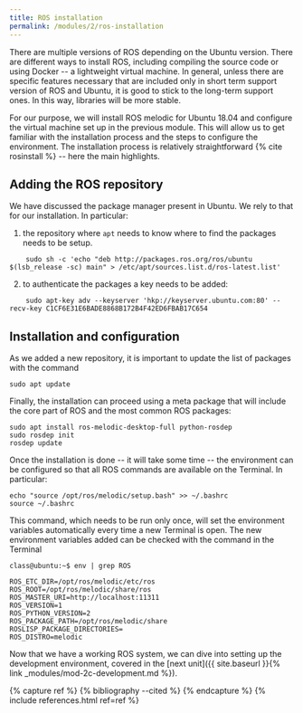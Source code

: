 ```yaml
---
title: ROS installation
permalink: /modules/2/ros-installation
---
```


There are multiple versions of ROS depending on the Ubuntu version.
There are different ways to install ROS, including compiling the source code or using Docker -- a lightweight virtual machine. 
In general, unless there are specific features necessary that are included only in short term support version of ROS and Ubuntu, it is good to stick to the long-term support ones. In this way, libraries will be more stable.

For our purpose, we will install ROS melodic for Ubuntu 18.04 and configure the virtual machine set up in the previous module. This will allow us to get familiar with the installation process and the steps to configure the environment. The installation process is relatively straightforward {% cite rosinstall %} -- here the main highlights.

## Adding the ROS repository

We have discussed the package manager present in Ubuntu. We rely to that for our installation. In particular:
1. the repository where `apt` needs to know where to find the packages needs to be setup. 
```
    sudo sh -c 'echo "deb http://packages.ros.org/ros/ubuntu $(lsb_release -sc) main" > /etc/apt/sources.list.d/ros-latest.list'
```
2. to authenticate the packages a key needs to be added:
```
    sudo apt-key adv --keyserver 'hkp://keyserver.ubuntu.com:80' --recv-key C1CF6E31E6BADE8868B172B4F42ED6FBAB17C654
```
## Installation and configuration

As we added a new repository, it is important to update the list of packages with the command

    sudo apt update

Finally, the installation can proceed using a meta package that will include the core part of ROS and the most common ROS packages:

    sudo apt install ros-melodic-desktop-full python-rosdep
    sudo rosdep init
    rosdep update

Once the installation is done -- it will take some time -- the environment can be configured so that all ROS commands are available on the Terminal. In particular:

    echo "source /opt/ros/melodic/setup.bash" >> ~/.bashrc
    source ~/.bashrc

This command, which needs to be run only once, will set the environment variables automatically every time a new Terminal is open. The new environment variables added can be checked with the command in the Terminal

    class@ubuntu:~$ env | grep ROS

    ROS_ETC_DIR=/opt/ros/melodic/etc/ros
    ROS_ROOT=/opt/ros/melodic/share/ros
    ROS_MASTER_URI=http://localhost:11311
    ROS_VERSION=1
    ROS_PYTHON_VERSION=2
    ROS_PACKAGE_PATH=/opt/ros/melodic/share
    ROSLISP_PACKAGE_DIRECTORIES=
    ROS_DISTRO=melodic


Now that we have a working ROS system, we can dive into setting up the development environment, covered in the [next unit]({{ site.baseurl }}{% link _modules/mod-2c-development.md %}).


{% capture ref %}
{% bibliography --cited %}
{% endcapture %}
{% include references.html ref=ref %}
